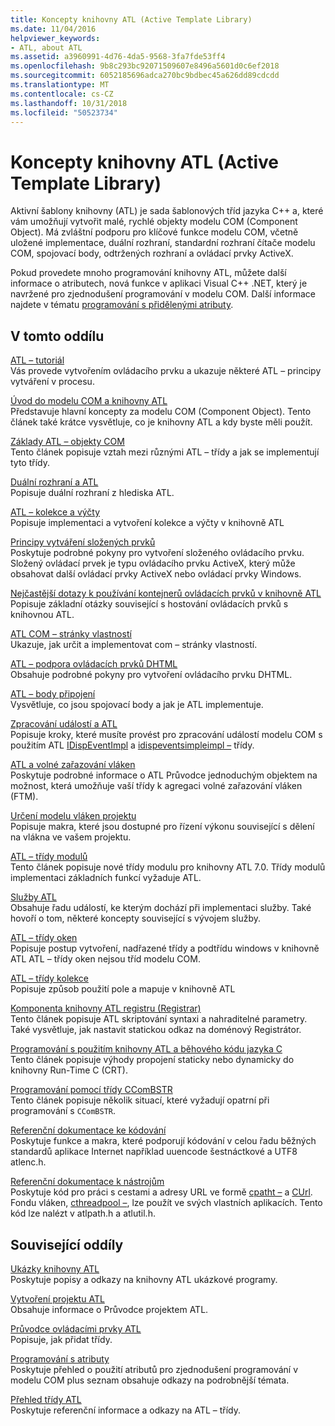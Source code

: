 ```yaml
---
title: Koncepty knihovny ATL (Active Template Library)
ms.date: 11/04/2016
helpviewer_keywords:
- ATL, about ATL
ms.assetid: a3960991-4d76-4da5-9568-3fa7fde53ff4
ms.openlocfilehash: 9b8c293bc92071509607e8496a5601d0c6ef2018
ms.sourcegitcommit: 6052185696adca270bc9bdbec45a626dd89cdcdd
ms.translationtype: MT
ms.contentlocale: cs-CZ
ms.lasthandoff: 10/31/2018
ms.locfileid: "50523734"
---
```

# <a name="active-template-library-atl-concepts"></a>Koncepty knihovny ATL (Active Template Library)

Aktivní šablony knihovny (ATL) je sada šablonových tříd jazyka C++ a, které vám umožňují vytvořit malé, rychlé objekty modelu COM (Component Object). Má zvláštní podporu pro klíčové funkce modelu COM, včetně uložené implementace, duální rozhraní, standardní rozhraní čítače modelu COM, spojovací body, odtržených rozhraní a ovládací prvky ActiveX.

Pokud provedete mnoho programování knihovny ATL, můžete další informace o atributech, nová funkce v aplikaci Visual C++ .NET, který je navržené pro zjednodušení programování v modelu COM. Další informace najdete v tématu [programování s přidělenými atributy](../windows/attributed-programming-concepts.md).

## <a name="in-this-section"></a>V tomto oddílu

[ATL – tutoriál](../atl/active-template-library-atl-tutorial.md)<br/>
Vás provede vytvořením ovládacího prvku a ukazuje některé ATL – principy vytváření v procesu.

[Úvod do modelu COM a knihovny ATL](../atl/introduction-to-com-and-atl.md)<br/>
Představuje hlavní koncepty za modelu COM (Component Object). Tento článek také krátce vysvětluje, co je knihovny ATL a kdy byste měli použít.

[Základy ATL – objekty COM](../atl/fundamentals-of-atl-com-objects.md)<br/>
Tento článek popisuje vztah mezi různými ATL – třídy a jak se implementují tyto třídy.

[Duální rozhraní a ATL](../atl/dual-interfaces-and-atl.md)<br/>
Popisuje duální rozhraní z hlediska ATL.

[ATL – kolekce a výčty](../atl/atl-collections-and-enumerators.md)<br/>
Popisuje implementaci a vytvoření kolekce a výčty v knihovně ATL

[Principy vytváření složených prvků](../atl/atl-composite-control-fundamentals.md)<br/>
Poskytuje podrobné pokyny pro vytvoření složeného ovládacího prvku. Složený ovládací prvek je typu ovládacího prvku ActiveX, který může obsahovat další ovládací prvky ActiveX nebo ovládací prvky Windows.

[Nejčastější dotazy k používání kontejnerů ovládacích prvků v knihovně ATL](../atl/atl-control-containment-faq.md)<br/>
Popisuje základní otázky související s hostování ovládacích prvků s knihovnou ATL.

[ATL COM – stránky vlastností](../atl/atl-com-property-pages.md)<br/>
Ukazuje, jak určit a implementovat com – stránky vlastností.

[ATL – podpora ovládacích prvků DHTML](../atl/atl-support-for-dhtml-controls.md)<br/>
Obsahuje podrobné pokyny pro vytvoření ovládacího prvku DHTML.

[ATL – body připojení](../atl/atl-connection-points.md)<br/>
Vysvětluje, co jsou spojovací body a jak je ATL implementuje.

[Zpracování událostí a ATL](../atl/event-handling-and-atl.md)<br/>
Popisuje kroky, které musíte provést pro zpracování událostí modelu COM s použitím ATL [IDispEventImpl](../atl/reference/idispeventimpl-class.md) a [idispeventsimpleimpl –](../atl/reference/idispeventsimpleimpl-class.md) třídy.

[ATL a volné zařazování vláken](../atl/atl-and-the-free-threaded-marshaler.md)<br/>
Poskytuje podrobné informace o ATL Průvodce jednoduchým objektem na možnost, která umožňuje vaší třídy k agregaci volné zařazování vláken (FTM).

[Určení modelu vláken projektu](../atl/specifying-the-threading-model-for-a-project-atl.md)<br/>
Popisuje makra, které jsou dostupné pro řízení výkonu související s dělení na vlákna ve vašem projektu.

[ATL – třídy modulů](../atl/atl-module-classes.md)<br/>
Tento článek popisuje nové třídy modulu pro knihovny ATL 7.0. Třídy modulů implementaci základních funkcí vyžaduje ATL.

[Služby ATL](../atl/atl-services.md)<br/>
Obsahuje řadu událostí, ke kterým dochází při implementaci služby. Také hovoří o tom, některé koncepty související s vývojem služby.

[ATL – třídy oken](../atl/atl-window-classes.md)<br/>
Popisuje postup vytvoření, nadřazené třídy a podtřídu windows v knihovně ATL ATL – třídy oken nejsou tříd modelu COM.

[ATL – třídy kolekce](../atl/atl-collection-classes.md)<br/>
Popisuje způsob použití pole a mapuje v knihovně ATL

[Komponenta knihovny ATL registru (Registrar)](../atl/atl-registry-component-registrar.md)<br/>
Tento článek popisuje ATL skriptování syntaxi a nahraditelné parametry. Také vysvětluje, jak nastavit statickou odkaz na doménový Registrátor.

[Programování s použitím knihovny ATL a běhového kódu jazyka C](../atl/programming-with-atl-and-c-run-time-code.md)<br/>
Tento článek popisuje výhody propojení staticky nebo dynamicky do knihovny Run-Time C (CRT).

[Programování pomocí třídy CComBSTR](../atl/programming-with-ccombstr-atl.md)<br/>
Tento článek popisuje několik situací, které vyžadují opatrní při programování s `CComBSTR`.

[Referenční dokumentace ke kódování](../atl/atl-encoding-reference.md)<br/>
Poskytuje funkce a makra, které podporují kódování v celou řadu běžných standardů aplikace Internet například uuencode šestnáctkové a UTF8 atlenc.h.

[Referenční dokumentace k nástrojům](../atl/atl-utilities-reference.md)<br/>
Poskytuje kód pro práci s cestami a adresy URL ve formě [cpatht –](../atl/reference/cpatht-class.md) a [CUrl](../atl/reference/curl-class.md). Fondu vláken, [cthreadpool –](../atl/reference/cthreadpool-class.md), lze použít ve svých vlastních aplikacích. Tento kód lze nalézt v atlpath.h a atlutil.h.

## <a name="related-sections"></a>Související oddíly

[Ukázky knihovny ATL](../visual-cpp-samples.md)<br/>
Poskytuje popisy a odkazy na knihovny ATL ukázkové programy.

[Vytvoření projektu ATL](../atl/reference/creating-an-atl-project.md)<br/>
Obsahuje informace o Průvodce projektem ATL.

[Průvodce ovládacími prvky ATL](../atl/reference/atl-control-wizard.md)<br/>
Popisuje, jak přidat třídy.

[Programování s atributy](../windows/attributed-programming-concepts.md)<br/>
Poskytuje přehled o použití atributů pro zjednodušení programování v modelu COM plus seznam obsahuje odkazy na podrobnější témata.

[Přehled třídy ATL](../atl/atl-class-overview.md)<br/>
Poskytuje referenční informace a odkazy na ATL – třídy.


